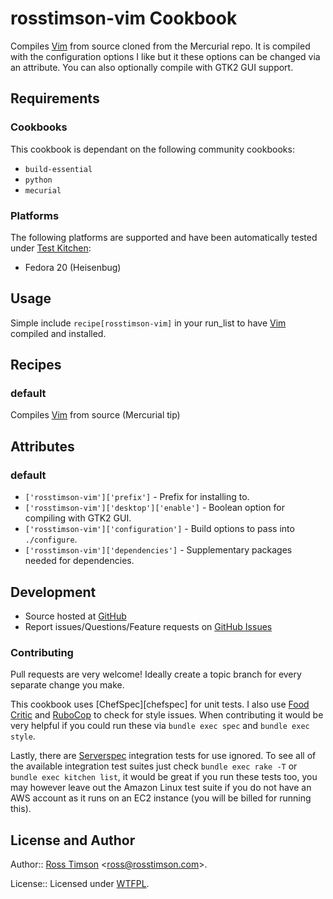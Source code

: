 rosstimson-vim Cookbook
=======================

Compiles [Vim][vim] from source cloned from the Mercurial repo.  It is compiled
with the configuration options I like but it these options can be changed via
an attribute.  You can also optionally compile with GTK2 GUI support.

Requirements
------------

### Cookbooks

This cookbook is dependant on the following community cookbooks:

* `build-essential`
* `python`
* `mecurial`

### Platforms

The following platforms are supported and have been automatically tested under
[Test Kitchen][testkitchen]:

* Fedora 20 (Heisenbug)

Usage
-----

Simple include `recipe[rosstimson-vim]` in your run_list to have [Vim][vim]
compiled and installed.

Recipes
-------

### default

Compiles [Vim][vim] from source (Mercurial tip) 

Attributes
----------

### default

* `['rosstimson-vim']['prefix']` - Prefix for installing to.
* `['rosstimson-vim']['desktop']['enable']` - Boolean option for compiling with GTK2 GUI.
* `['rosstimson-vim']['configuration']` - Build options to pass into `./configure`.
* `['rosstimson-vim']['dependencies']` - Supplementary packages needed for dependencies.

Development
-----------

* Source hosted at [GitHub][repo]
* Report issues/Questions/Feature requests on [GitHub Issues][issues]

### Contributing

Pull requests are very welcome! Ideally create a topic branch for every
separate change you make.

This cookbook uses [ChefSpec][chefspec] for unit tests. I also use [Food
Critic][foodcritic] and [RuboCop][rubocop] to check for style issues.
When contributing it would be very helpful if you could run these via
`bundle exec spec` and `bundle exec style`.

Lastly, there are [Serverspec][serverspec] integration tests for use
ignored. To see all of the available integration test suites just check
`bundle exec rake -T` or `bundle exec kitchen list`, it would be great if
you run these tests too, you may however leave out the Amazon Linux test
suite if you do not have an AWS account as it runs on an EC2 instance
(you will be billed for running this).

License and Author
------------------

Author:: [Ross Timson][rosstimson]
<[ross@rosstimson.com](mailto:ross@rosstimson.com)>.

License:: Licensed under [WTFPL][wtfpl].


[rosstimson]:         https://rosstimson.com
[repo]:               https://github.com/rosstimson/chef-rosstimson-vim
[issues]:             https://github.com/rosstimson/chef-rosstimson-vim/issues
[wtfpl]:              http://www.wtfpl.net/
[vim]:                http://www.vim.org
[chefsepc]:           https://github.com/sethvargo/chefspec
[foodcritic]:         https://github.com/acrmp/foodcritic
[rubocop]:            https://github.com/bbatsov/rubocop
[serverspec]:         https://github.com/serverspec/serverspec
[testkitchen]:        https://github.com/test-kitchen/test-kitchen
